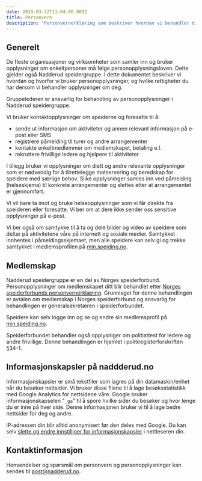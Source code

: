 ```yaml
---
date: 2020-03-22T11:04:00.000Z
title: Personvern
description: "Personvernerklæring som beskriver hvordan vi behandler dine personopplysninger."
---
```


## Generelt

De fleste organisasjoner og virksomheter som samler inn og bruker opplysninger om enkeltpersoner
må følge personopplysningsloven. Dette gjelder også Nadderud speidergruppe. I dette dokumentet
beskriver vi hvordan og hvorfor vi bruker personopplysninger, og hvilke rettigheter du har
dersom vi behandler opplysninger om deg.

Gruppelederen er ansvarlig for behandling av personopplysninger i Nadderud speidergruppe.

Vi bruker kontaktopplysninger om speiderne og foresatte til å:

- sende ut informasjon om aktiviteter og annen relevant informasjon på e-post eller SMS
- registrere påmelding til turer og andre arrangementer
- kontakte enkeltmedlemmer om medlemskapet, betaling e.l.
- rekruttere frivillige ledere og hjelpere til aktiviteter

I tillegg bruker vi opplysninger om diett og andre relevante opplysninger som er nødvendig
for å tilrettelegge matservering og beredskap for speidere med særlige behov. Slike opplysninger
samles inn ved påmelding (helseskjema) til konkrete arrangementer og slettes etter at
arrangementet er gjennomført.

Vi vil bare ta imot og bruke helseopplysninger som vi får direkte fra speideren eller foresatte.
Vi ber om at dere ikke sender oss sensitive opplysninger på e-post.

Vi ber også om samtykke til å ta og dele bilder og video av speidere som deltar på aktivitetene
våre på internett og sosiale medier. Samtykket innhentes i påmeldingsskjemaet, men alle speidere
kan selv gi og trekke samtykket i medlemsprofilen på [min.speiding.no](https://min.speiding.no).

## Medlemskap

Nadderud speidergruppe er en del av Norges speiderforbund. Personopplysninger om
medlemskapet ditt blir behandlet etter [Norges speiderforbunds personvernerklæring](https://speiding.no/personvernserklaering).
Grunnlaget for denne behandlingen er avtalen om medlemskap i Norges speiderforbund og ansvarlig
for behandlingen er generalsekretæren i speiderforbundet.

Speidere kan selv logge inn og se og endre sin medlemsprofil på [min.speiding.no](https://min.speiding.no).

Speiderforbundet behandler også opplysniger om politiattest for ledere og andre frivillige.
Denne behandlingen er hjemlet i politiregisterforskriften §34-1.

## Informasjonskapsler på naddderud.no

Informasjonskapsler er små tekstfiler som lagres på din datamaskin/enhet når du besøker nettsider.
Vi bruker disse filene til å lage besøksstatistikk med Google Analytics for nettsidene våre. Google
bruker informasjonskapselen "<code>\_ga</code>" til å spore hvilke sider du besøker og hvor lenge du
er inne på hver side. Denne informasjonen bruker vi til å lage bedre nettsider for deg og andre.

IP-adressen din blir alltid anonymisert før den deles med Google. Du kan selv [slette og endre
innstilliger for informasjonskapsler](https://nettvett.no/slik-administrer-du-informasjonskapsler/)
i nettleseren din.

## Kontaktinformasjon

Henvendelser og spørsmål om personvern og personopplysninger kan sendes til
[post@nadderud.no](mailto:post@nadderud.no).
